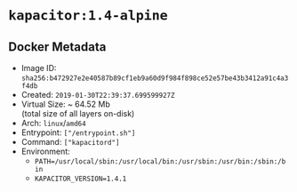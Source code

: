 # `kapacitor:1.4-alpine`

## Docker Metadata

- Image ID: `sha256:b472927e2e40587b89cf1eb9a60d9f984f898ce52e57be43b3412a91c4a3f4db`
- Created: `2019-01-30T22:39:37.699599927Z`
- Virtual Size: ~ 64.52 Mb  
  (total size of all layers on-disk)
- Arch: `linux`/`amd64`
- Entrypoint: `["/entrypoint.sh"]`
- Command: `["kapacitord"]`
- Environment:
  - `PATH=/usr/local/sbin:/usr/local/bin:/usr/sbin:/usr/bin:/sbin:/bin`
  - `KAPACITOR_VERSION=1.4.1`
